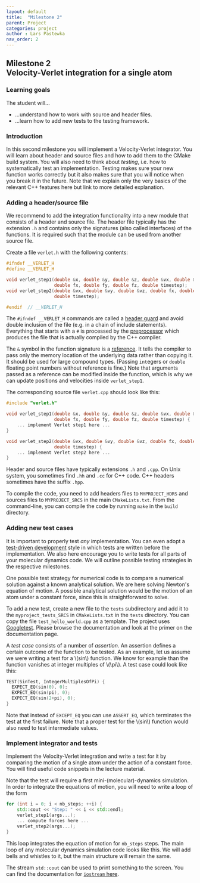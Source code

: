 ```yaml
---
layout: default
title:  "Milestone 2"
parent: Project
categories: project
author : Lars Pastewka
nav_order: 2
---
```


## Milestone 2 <br/> Velocity-Verlet integration for a single atom

### Learning goals

The student will...
* ...understand how to work with source and header files.
* ...learn how to add new tests to the testing framework.

### Introduction

In this second milestone you will implement a Velocity-Verlet integrator. You will learn about header and source
files and how to add them to the CMake build system. You will also need to think about *testing*, i.e. how to systematically test an implementation. Testing makes sure your new function works correctly but it also makes
sure that you will notice when you break it in the future. Note that we explain only the very basics of the
relevant C++ features here but link to more detailed explanation.

### Adding a header/source file

We recommend to add the integration functionality into a new module that consists of a header and source file.
The header file typically has the extension `.h` and contains only the signatures (also called interfaces) of
the functions. It is required such that the module can be used from another source file.

Create a file `verlet.h` with the following contents:
```c++
#ifndef __VERLET_H
#define __VERLET_H

void verlet_step1(double &x, double &y, double &z, double &vx, double &vy, double &vz,
                  double fx, double fy, double fz, double timestep);
void verlet_step2(double &vx, double &vy, double &vz, double fx, double fy, double fz,
                  double timestep);

#endif  // __VERLET_H
```
The `#ifndef __VERLET_H` commands are called a [header guard](https://en.wikipedia.org/wiki/Include_guard) and
avoid double inclusion of the file (e.g. in a chain of include statements). Everything that starts with a `#`
is processed by the [preprocessor](https://en.wikipedia.org/wiki/C_preprocessor) which produces the file that
is actually compiled by the C++ compiler.

The `&` symbol in the function signature is a [reference](https://en.wikipedia.org/wiki/Reference_(C%2B%2B)). It tells the
compiler to pass only the memory location of the underlying data rather than copying it. It should be used for large
compound types. (Passing `int`egers or `double` floating point numbers without reference is fine.) Note that arguments
passed as a reference can be modified inside the function, which is why we can update positions and velocities inside
`verlet_step1`.

The corresponding source file `verlet.cpp` should look like this:
```c++
#include "verlet.h"

void verlet_step1(double &x, double &y, double &z, double &vx, double &vy, double &vz,
                  double fx, double fy, double fz, double timestep) {
    ... implement Verlet step1 here ...
}

void verlet_step2(double &vx, double &vy, double &vz, double fx, double fy, double fz,
                  double timestep) {
    ... implement Verlet step2 here ...
}
```
Header and source files have typically extensions `.h` and `.cpp`. On Unix system, you sometimes find `.hh` and `.cc`
for C++ code. C++ headers sometimes have the suffix `.hpp`.

To compile the code, you need to add headers files to `MYPROJECT_HDRS` and sources files to `MYPROJECT_SRCS` in the
main `CMakeLists.txt`. From the command-line, you can compile the code by running `make` in the `build` directory.

### Adding new test cases

It is important to properly test _any_ implementation. You can even adopt a [test-driven development](https://en.wikipedia.org/wiki/Test-driven_development)
style in which tests are written before the implementation. We also here encourage you to write tests for all parts
of your molecular dynamics code. We will outline possible testing strategies in the respective milestones.

One possible test strategy for numerical code is to compare a numerical solution against a known analytical solution.
We are here solving Newton's equation of motion. A possible analytical solution would be the motion of an atom under a constant force, since this is straightforward to solve.

To add a new test, create a new file to the `tests` subdirectory and add it to the `myproject_tests_SRCS` in `CMakeLists.txt`
in the `tests` directory. You can copy the file `test_hello_world.cpp` as a template. The project uses [Googletest](https://google.github.io/googletest/).
Please browse the documentation and look at the primer on the documentation page.

A _test case_ consists of a number of _assertion_. An assertion defines a certain outcome of the function to be tested.
As an example, let us assume we were writing a test for a \\(sin\\) function. We know for example than the function vanishes
at integer multiples of \\(\pi\\). A test case could look like this:
```c++
TEST(SinTest, IntegerMultiplesOfPi) {
  EXPECT_EQ(sin(0), 0);
  EXPECT_EQ(sin(pi), 0);
  EXPECT_EQ(sin(2+pi), 0);
}
```
Note that instead of `EXCEPT_EQ` you can use `ASSERT_EQ`, which terminates the test at the first failure. Note that a proper
test for the \\(sin\\) function would also need to test intermediate values.

### Implement integrator and tests

Implement the Velocity-Verlet integration and write a test for it by comparing the motion of a single atom under the action of a constant force. You will find useful code snippets in the lecture material.

Note that the test will require a first mini-(molecular)-dynamics simulation. In order to integrate the equations of motion,
you will need to write a loop of the form
```c++
for (int i = 0; i < nb_steps; ++i) {
    std::cout << "Step: " << i << std::endl;
    verlet_step1(args...);
    ... compute forces here ...
    verlet_step2(args...);
}
```
This loop integrates the equation of motion for `nb_steps`  steps.
The main loop of any molecular dynamics simulation code looks like this. We will add bells and whistles to it, but the main
structure will remain the same.

The stream `std::cout` can be used to print something to the screen. You can find the documentation for [`iostream` here](https://en.cppreference.com/w/cpp/header/iostream).